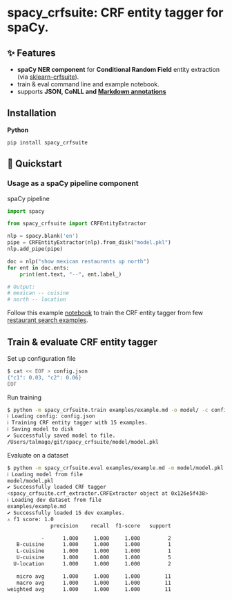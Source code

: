# spacy_crfsuite: CRF entity tagger for spaCy.

## ✨ Features

- **spaCy NER component** for **Conditional Random Field** entity extraction (via [sklearn-crfsuite](https://github.com/TeamHG-Memex/sklearn-crfsuite)).
- train & eval command line and example notebook.
- supports **JSON, CoNLL and [Markdown annotations](https://rasa.com/docs/rasa/nlu/training-data-format/#id5)** 

## Installation

**Python**

    pip install spacy_crfsuite

## 🚀 Quickstart

### Usage as a spaCy pipeline component

spaCy pipeline

```python
import spacy

from spacy_crfsuite import CRFEntityExtractor

nlp = spacy.blank('en')
pipe = CRFEntityExtractor(nlp).from_disk("model.pkl")
nlp.add_pipe(pipe)

doc = nlp("show mexican restaurents up north")
for ent in doc.ents:
    print(ent.text, "--", ent.label_)

# Output:
# mexican -- cuisine
# north -- location
```

Follow this example [notebook](https://github.com/talmago/spacy_crfsuite/blob/master/examples/example.ipynb) 
to train the CRF entity tagger from few [restaurant search examples](https://github.com/talmago/spacy_crfsuite/blob/master/examples/data/example.md).


## Train & evaluate CRF entity tagger

Set up configuration file

```sh
$ cat << EOF > config.json
{"c1": 0.03, "c2": 0.06}
EOF
```

Run training

```sh
$ python -m spacy_crfsuite.train examples/example.md -o model/ -c config.json
ℹ Loading config: config.json
ℹ Training CRF entity tagger with 15 examples.
ℹ Saving model to disk
✔ Successfully saved model to file.
/Users/talmago/git/spacy_crfsuite/model/model.pkl
```

Evaluate on a dataset

```sh
$ python -m spacy_crfsuite.eval examples/example.md -m model/model.pkl
ℹ Loading model from file
model/model.pkl
✔ Successfully loaded CRF tagger
<spacy_crfsuite.crf_extractor.CRFExtractor object at 0x126e5f438>
ℹ Loading dev dataset from file
examples/example.md
✔ Successfully loaded 15 dev examples.
⚠ f1 score: 1.0
              precision    recall  f1-score   support

           -      1.000     1.000     1.000         2
   B-cuisine      1.000     1.000     1.000         1
   L-cuisine      1.000     1.000     1.000         1
   U-cuisine      1.000     1.000     1.000         5
  U-location      1.000     1.000     1.000         2

   micro avg      1.000     1.000     1.000        11
   macro avg      1.000     1.000     1.000        11
weighted avg      1.000     1.000     1.000        11
```